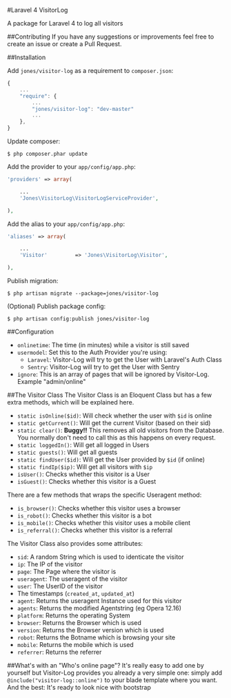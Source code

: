 #Laravel 4 VisitorLog

A package for Laravel 4 to log all visitors

##Contributing
If you have any suggestions or improvements feel free to create an issue or create a Pull Request.

##Installation

Add `jones/visitor-log` as a requirement to `composer.json`:

```javascript
{
    ...
    "require": {
        ...
        "jones/visitor-log": "dev-master"
        ...
    },
}
```

Update composer:

```
$ php composer.phar update
```

Add the provider to your `app/config/app.php`:

```php
'providers' => array(

    ...
    'Jones\VisitorLog\VisitorLogServiceProvider',

),
```

Add the alias to your `app/config/app.php`:

```php
'aliases' => array(

    ...
	'Visitor'		  => 'Jones\VisitorLog\Visitor',

),
```

Publish migration:

```
$ php artisan migrate --package=jones/visitor-log
```

(Optional) Publish package config:

```
$ php artisan config:publish jones/visitor-log
```

##Configuration

 * `onlinetime`: The time (in minutes) while a visitor is still saved
 * `usermodel`: Set this to the Auth Provider you're using:
 	* `Laravel`: Visitor-Log will try to get the User with Laravel's Auth Class
 	* `Sentry`: Visitor-Log will try to get the User with Sentry
 * `ignore`: This is an array of pages that will be ignored by Visitor-Log. Example "admin/online"

##The Visitor Class
The Visitor Class is an Eloquent Class but has a few extra methods, which will be explained here.
 * `static isOnline($id)`: Will check whether the user with `$id` is online
 * `static getCurrent()`: Will get the current Visitor (based on their sid)
 * `static clear()`: **Buggy!!** This removes all old visitors from the Database. You normally don't need to call this as this happens on every request.
 * `static loggedIn()`: Will get all logged in Users
 * `static guests()`: Will get all guests
 * `static findUser($id)`: Will get the User provided by `$id` (if online)
 * `static findIp($ip)`: Will get all visitors with `$ip`
 * `isUser()`: Checks whether this visitor is a User
 * `isGuest()`: Checks whether this visitor is a Guest

There are a few methods that wraps the specific Useragent method:
 * `is_browser()`: Checks whether this visitor uses a browser
 * `is_robot()`: Checks whether this visitor is a bot
 * `is_mobile()`: Checks whether this visitor uses a mobile client
 * `is_referral()`: Checks whether this visitor is a referral

The Visitor Class also provides some attributes:
 * `sid`: A random String which is used to identicate the visitor
 * `ip`: The IP of the visitor
 * `page`: The Page where the visitor is
 * `useragent`: The useragent of the visitor
 * `user`: The UserID of the visitor
 * The timestamps (`created_at`, `updated_at`)
 * `agent`: Returns the useragent Instance used for this visitor
 * `agents`: Returns the modified Agentstring (eg Opera 12.16)
 * `platform`: Returns the operating System
 * `browser`: Returns the Browser which is used
 * `version`: Returns the Browser version which is used
 * `robot`: Returns the Botname which is browsing your site
 * `mobile`: Returns the mobile which is used
 * `referrer`: Returns the referrer
 
##What's with an "Who's online page"?
It's really easy to add one by yourself but Visitor-Log provides you already a very simple one: simply add `@include("visitor-log::online")` to your blade template where you want. And the best: It's ready to look nice with bootstrap